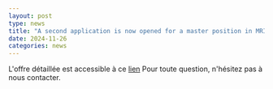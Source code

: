 ```yaml
---
layout: post
type: news
title: "A second application is now opened for a master position in MRI and thermorégulation"
date: 2024-11-26
categories: news
---
```


L'offre détaillée est accessible à ce [lien]()
Pour toute question, n'hésitez pas à nous contacter.
